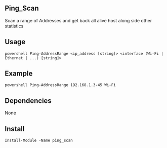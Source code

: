 ## Ping_Scan

Scan a range of Addresses and get back all alive host along side other statistics

## Usage

```powershell Ping-AddressRange <ip_address [string]> <interface (Wi-Fi | Ethernet | ...) [string]>```

## Example

```powershell Ping-AddressRange 192.168.1.3-45 Wi-Fi``` 
    
## Dependencies

None

## Install

```Install-Module -Name ping_scan``` 